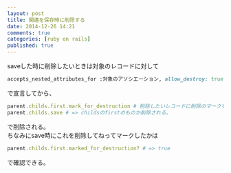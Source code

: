 ```yaml
---
layout: post
title: 関連を保存時に削除する
date: 2014-12-26 14:21
comments: true
categories: [ruby on rails]
published: true
---
```




saveした時に削除したいときは対象のレコードに対して

``` ruby
accepts_nested_attributes_for :対象のアソシエーション, allow_destroy: true
```

で宣言してから、  

``` ruby
parent.childs.first.mark_for_destruction # 削除したいレコードに削除のマークをつける
parent.childs.save # => childsのfirstのものか削除される。
```

  
で削除される。  
ちなみにsave時にこれを削除してねってマークしたかは

``` ruby
parent.childs.first.marked_for_destruction? # => true
```

  
で確認できる。


